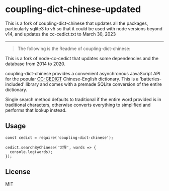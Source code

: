 # coupling-dict-chinese-updated

This is a fork of coupling-dict-chinese that updates all the packages, particularly sqlite3 to v5 so that it could be used with node versions beyond v14, and updates the cc-cedict.txt to March 30, 2023

--- 

> The following is the Readme of coupling-dict-chinese:

This is a fork of node-cc-cedict that updates some dependencies and the
database from 2014 to 2020.

coupling-dict-chinese provides a convenient asynchronous JavaScript API for the
popular [CC-CEDICT](http://cc-cedict.org/) Chinese-English dictionary. This is
a 'batteries-included' library and comes with a premade SQLite conversion of
the entire dictionary.

Single search method defaults to traditional if the entire word provided is in
traditional characters, otherwise converts everything to simplified and
performs that lookup instead.

## Usage

```
const cedict = require('coupling-dict-chinese');

cedict.searchByChinese('世界', words => {
  console.log(words);
});

```

## License

MIT
